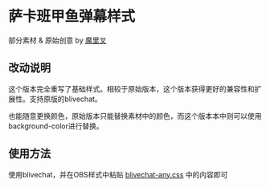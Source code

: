 # 萨卡班甲鱼弹幕样式

部分素材 & 原始创意 by [魔里叉](https://space.bilibili.com/3617477)
  
## 改动说明
这个版本完全重写了基础样式。相较于原始版本，这个版本获得更好的兼容性和扩展性。支持原版的blivechat。

也能随意更换颜色，原始版本只能替换素材中的颜色，而这个版本本中则可以使用background-color进行替换。

## 使用方法
使用blivechat，并在OBS样式中粘贴 [blivechat-any.css](/blivechat-any.css) 中的内容即可

